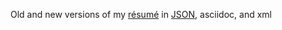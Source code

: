 Old and new versions of my [résumé](http://philipchu.com/) in [JSON](https://jsonresume.org/), asciidoc, and xml

